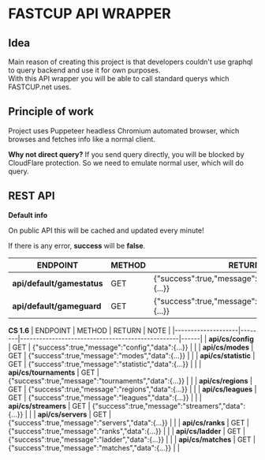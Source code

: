 # FASTCUP API WRAPPER

## Idea
Main reason of creating this project is that developers couldn't use graphql to query backend and use it for own purposes.  
With this API wrapper you will be able to call standard querys which FASTCUP.net uses.

## Principle of work
Project uses Puppeteer headless Chromium automated browser, which browses and fetches info like a normal client.

**Why not direct query?**
If you send query directly, you will be blocked by CloudFlare protection. So we need to emulate normal user, which will do query.


## REST API

**Default info**

On public API this will be cached and updated every minute!  

If there is any error, **success** will be **false**.

| ENDPOINT               | METHOD | RETURN                                               | NOTE |
|------------------------|--------|------------------------------------------------------|------|
| **api/default/gamestatus** | GET    | {"success":true,"message":"gamestatus","data":{...}} |      |
| **api/default/gameguard**  | GET    | {"success":true,"message":"gameguard","data":{...}}  |      |


**CS 1.6**
| ENDPOINT           | METHOD | RETURN                                           | NOTE |
|--------------------|--------|--------------------------------------------------|------|
| **api/cs/config**     |   GET  | {"success":true,"message":"config","data":{...}} |      |
| **api/cs/modes**     |   GET  | {"success":true,"message":"modes","data":{...}}  |      |
| **api/cs/statistic**   |   GET  | {"success":true,"message":"statistic","data":{...}}  |      |
| **api/cs/tournaments** |   GET  | {"success":true,"message":"tournaments","data":{...}}  |      |
| **api/cs/regions**     |   GET  | {"success":true,"message":"regions","data":{...}}  |      |
| **api/cs/leagues**     |   GET  | {"success":true,"message":"leagues","data":{...}}  |      |
| **api/cs/streamers**   |   GET  | {"success":true,"message":"streamers","data":{...}}  |      |
| **api/cs/servers**     |   GET  | {"success":true,"message":"servers","data":{...}}  |      |
| **api/cs/ranks**       |   GET  | {"success":true,"message":"ranks","data":{...}}  |      |
| **api/cs/ladder**      |   GET  | {"success":true,"message":"ladder","data":{...}}  |      |
| **api/cs/matches**      |   GET  | {"success":true,"message":"matches","data":{...}}  |      |

